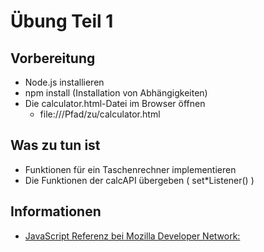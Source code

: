 # Übung Teil 1

## Vorbereitung
* Node.js installieren
* npm install (Installation von Abhängigkeiten)
* Die calculator.html-Datei im Browser öffnen
  * file:///Pfad/zu/calculator.html

## Was zu tun ist
* Funktionen für ein Taschenrechner implementieren
* Die Funktionen der calcAPI übergeben ( set\*Listener() )

## Informationen
* [JavaScript Referenz bei Mozilla Developer Network:](https://developer.mozilla.org/en-US/docs/Web/JavaScript/Reference)

